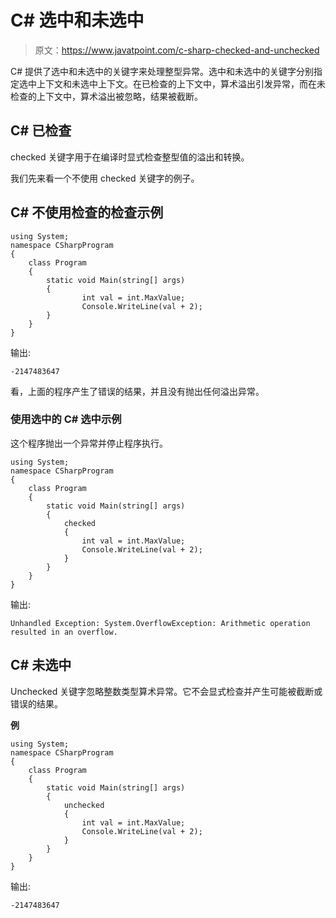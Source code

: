 # C# 选中和未选中

> 原文：<https://www.javatpoint.com/c-sharp-checked-and-unchecked>

C# 提供了选中和未选中的关键字来处理整型异常。选中和未选中的关键字分别指定选中上下文和未选中上下文。在已检查的上下文中，算术溢出引发异常，而在未检查的上下文中，算术溢出被忽略，结果被截断。

## C# 已检查

checked 关键字用于在编译时显式检查整型值的溢出和转换。

我们先来看一个不使用 checked 关键字的例子。

## C# 不使用检查的检查示例

```
using System;
namespace CSharpProgram
{
    class Program
    {
        static void Main(string[] args) 
        {
                int val = int.MaxValue;
                Console.WriteLine(val + 2);
        }
    }
}

```

输出:

```
-2147483647

```

看，上面的程序产生了错误的结果，并且没有抛出任何溢出异常。

### 使用选中的 C# 选中示例

这个程序抛出一个异常并停止程序执行。

```
using System;
namespace CSharpProgram
{
    class Program
    {
        static void Main(string[] args) 
        {
            checked
            {
                int val = int.MaxValue;
                Console.WriteLine(val + 2);
            }
        }
    }
}

```

输出:

```
Unhandled Exception: System.OverflowException: Arithmetic operation resulted in an overflow.

```

## C# 未选中

Unchecked 关键字忽略整数类型算术异常。它不会显式检查并产生可能被截断或错误的结果。

**例**

```
using System;
namespace CSharpProgram
{
    class Program
    {
        static void Main(string[] args) 
        {
            unchecked
            {
                int val = int.MaxValue;
                Console.WriteLine(val + 2);
            }
        }
    }
}

```

输出:

```
-2147483647

```